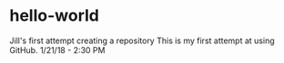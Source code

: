 # hello-world
Jill's first attempt creating a repository
This is my first attempt at using GitHub.  1/21/18 - 2:30 PM
